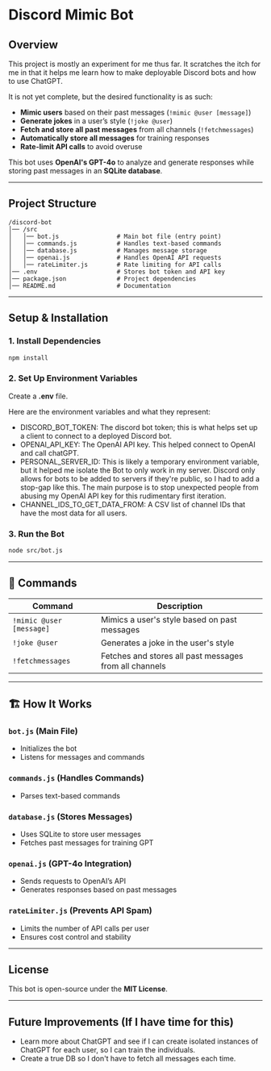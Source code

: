 # Discord Mimic Bot

## Overview

This project is mostly an experiment for me thus far. It scratches the itch for me in that it helps me learn how to make deployable Discord bots and how to use ChatGPT.

It is not yet complete, but the desired functionality is as such:

- **Mimic users** based on their past messages (`!mimic @user [message]`)
- **Generate jokes** in a user’s style (`!joke @user`)
- **Fetch and store all past messages** from all channels (`!fetchmessages`)
- **Automatically store all messages** for training responses
- **Rate-limit API calls** to avoid overuse

This bot uses **OpenAI's GPT-4o** to analyze and generate responses while storing past messages in an **SQLite database**.

---

## Project Structure

```
/discord-bot
│── /src
│   │── bot.js                # Main bot file (entry point)
│   │── commands.js           # Handles text-based commands
│   │── database.js           # Manages message storage
│   │── openai.js             # Handles OpenAI API requests
│   │── rateLimiter.js        # Rate limiting for API calls
│── .env                      # Stores bot token and API key
│── package.json              # Project dependencies
│── README.md                 # Documentation
```

---

## Setup & Installation

### 1. Install Dependencies

```bash
npm install
```

### 2. Set Up Environment Variables

Create a **.env** file.

Here are the environment variables and what they represent:

- DISCORD_BOT_TOKEN: The discord bot token; this is what helps set up a client to connect to a deployed Discord bot.
- OPENAI_API_KEY: The OpenAI API key. This helped connect to OpenAI and call chatGPT.
- PERSONAL_SERVER_ID: This is likely a temporary environment variable, but it helped me isolate the Bot to only work in my server. Discord only allows for bots to be added to servers if they're public, so I had to add a stop-gap like this. The main purpose is to stop unexpected people from abusing my OpenAI API key for this rudimentary first iteration.
- CHANNEL_IDS_TO_GET_DATA_FROM: A CSV list of channel IDs that have the most data for all users.

### 3. Run the Bot

```bash
node src/bot.js
```

---

## 📝 Commands

| Command                  | Description                                            |
| ------------------------ | ------------------------------------------------------ |
| `!mimic @user [message]` | Mimics a user's style based on past messages           |
| `!joke @user`            | Generates a joke in the user's style                   |
| `!fetchmessages`         | Fetches and stores all past messages from all channels |

---

## 🏗️ How It Works

### `bot.js` (Main File)

- Initializes the bot
- Listens for messages and commands

### `commands.js` (Handles Commands)

- Parses text-based commands

### `database.js` (Stores Messages)

- Uses SQLite to store user messages
- Fetches past messages for training GPT

### `openai.js` (GPT-4o Integration)

- Sends requests to OpenAI’s API
- Generates responses based on past messages

### `rateLimiter.js` (Prevents API Spam)

- Limits the number of API calls per user
- Ensures cost control and stability

---

## License

This bot is open-source under the **MIT License**.

---

## Future Improvements (If I have time for this)

- Learn more about ChatGPT and see if I can create isolated instances of ChatGPT for each user, so I can train the individuals.
- Create a true DB so I don't have to fetch all messages each time.
